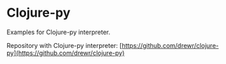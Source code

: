 # Clojure-py

Examples for Clojure-py interpreter.

Repository with Clojure-py interpreter:
[https://github.com/drewr/clojure-py](https://github.com/drewr/clojure-py)
